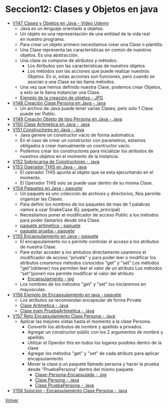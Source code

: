 # Seccion12: Clases y Objetos en java
* [V147 Clases y Objetos en Java - Video Udemy](https://www.udemy.com/course/universidad-java-especialista-en-java-desde-cero-a-master/learn/lecture/44850085#overview)
    - Java es un lenguaje orientado a objetos.
    - Un objeto es una representación de una entidad de la vida real    
        en nuestro programa.
    - Para crear un objeto primero necesitamos crear una Clase o plantilla.
    - Una Clase representa las características en común de nuestros objetos. Es
        una abstracción.
    - Una clase se compone de atributos y métodos.
        * Los Atributos son las características de nuestros objetos
        * Los métodos son las acciones que puede realizar nuestros Objetos. En si,
            estas acciones son funciones, pero cuando se asocian a una Clase se
            las llama métodos.
    - Una vez que hemos definido nuestra Clase, podemos crear Objetos, a esto
        se le llama instanciar una Clase.
    * [Ejemplo de la creación de objetos - JPG](V147_Clases_y_Objetos_en_Java/Docs/Ejemplo-Objetos.jpg)
* [V148 Creación Clase Persona en Java - .java](V148_Creacion_Clase_Persona_en_Java/src/Persona.java)
    - Un archivo de Java puede tener varias Clases, pero solo 1 Clase puede
        ser Public.
* [V149 Creacón Objeto de tipo Persona en Java - .java](V148_Creacion_Clase_Persona_en_Java/src/Persona.java)
* [V150 Clase Arítmetica en Java - .java](V150_Clase_Aritmetica_en_Java/src/Aritmetica.java)
* [V151 Constructores en Java - .java](V151_Constructores_en_Java/src/Aritmetica.java)
    - Java genere un constructor vacio de forma automatica.
    - En el caso de crear un constructor con parametros, estamos obligados
        a crear manualmente un cosntructor vacio. 
    - Podemos crear los constructores para inicializar los atributos de nuestros
        objetos en el momento de la instancia.
* [V152 Sobrecarga de Constructores - .java](V152_Sobrecarga_de_Constructores/src/Aritmetica.java)
* [V153 Operador THIS en Java - .java](V153_Operador_This_en_Java/src/Aritmetica.java)
    - El operador THIS apunta al objeto que se esta ejecuntando en el momento.
    - El Operador THIS solo se puede usar dentro de su misma Clase.
* [V154 Paquetes en Java - paquete](V154_Paquetes_en_Java/src)
    - Un paquete es unc colección de archivos y directorios, Nos permite
        organizar las Clases.
    - Para definir los nombres de los paquetes de mas de 1 palabras vamos a 
        usar SnakeCase (Ej: paquete_principal)
    - Necesitamos poner el modificador de acceso Public a los métodos
        para poder llamarlos desde otra Clase.
    * [paquete artimetica - paquete](V154_Paquetes_en_Java/src/aritmetica)
    * [paquete prueba - paquete](V154_Paquetes_en_Java/src/prueba)
* [V155 Encapsulamiento en Java - paquete](V155_Encapsulamiento_en_Java/)
    - El encapsulamiento no s permite controlar el acceso a los atributos de 
        nuestra Clase.
    - Pare evitar acceder a los atritubos directamente usaremos el modificador
        de acceso "private"
        y para poder leer o modificar los atributos crearemos métodos conocidos
        "get" y "set"
        Los métodos "get"(obtener) nos permiten leer el valor de un atributo
        Los métodos "set"(poner) nos permite modificar el valor del atributo
        * [Encapsulamiento - jpg](V155_Encapsulamiento_en_Java/Docs/encapsulamiento.jpg)
    - Los nombres de los métodos "get" y "set" los iniciaremos en mayusculas.
* [V156 Ejemplo de Encapsulamiento en java - paquete](V156_Ejemplo_de_Encapsulamiento_en_Java/src)
    - Los atributos se recomiendan encapsular de forma Pirvate
    * [Clase Aritmetica - .java](V156_Ejemplo_de_Encapsulamiento_en_Java/src/aritmetica/Aritmetica.java)
    * [Clase main PruebaArtimetica - .java](V156_Ejemplo_de_Encapsulamiento_en_Java/src/prueba/PruebaAritmetica.java)
* [V157 Reto Encapsulamiento Clase Persona - .java](V157_Reto_Encapsulamiento_Clase_Persona/src)
    - Aplicar las mejores vistas hasta el momento a la clase Persona.
        * Convertir los atributos de nombre y apellido a privados.
        * Agregar un constructor públic con los 2 argumentos de nombre y apellido.
        * Utilizar el Operdor this en todos los lugares posibles dentro de la clase
        * Agregar los métodos "get" y "set" de cada atributo para aplicar encapsulamiento
        * Mover la clase a un paquete llamado persona y hacer la prueba desde
            "PruebaPersona" dentro del mismo paquete.
            * [Clase-Persona-Encapsulada - .jpg](V157_Reto_Encapsulamiento_Clase_Persona/Docs/Clase-Persona-Encapsulada.jpg)
            * [Clase Persona - .java](V157_Reto_Encapsulamiento_Clase_Persona/src/persona/Persona.java)
            * [Clase PruebaPersona - .java](V157_Reto_Encapsulamiento_Clase_Persona/src/persona/PruebaPersona.java)
* [V158 Solución - Encapsulamiento Clase Persona - .java](V158_Solucion_Encapsulamiento_Clase_Persona/src/)


[Volver](../)